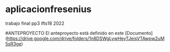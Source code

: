 # aplicacionfresenius
trabajo final pp3 ifts18 2022

#ANTEPROYECTO
El anteproyecto está definido en este [Documento]  (https://drive.google.com/drive/folders/1n8DSWgLywHeyTJeisVTAwpw2uM5sR3ge)
